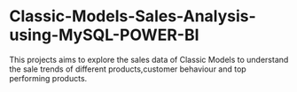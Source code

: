 # Classic-Models-Sales-Analysis-using-MySQL-POWER-BI
This projects aims to explore the sales data of Classic Models to understand the sale trends of different products,customer behaviour and top performing products.
